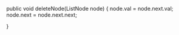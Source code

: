 public void deleteNode(ListNode node) {
    node.val = node.next.val;
    node.next = node.next.next;


}
